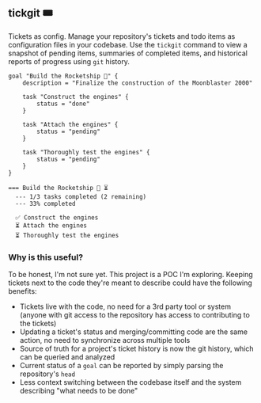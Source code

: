 ## tickgit 🎟️

Tickets as config. Manage your repository's tickets and todo items as configuration files in your codebase. Use the `tickgit` command to view a snapshot of pending items, summaries of completed items, and historical reports of progress using `git` history.


```hcl
goal "Build the Rocketship 🚀" {
    description = "Finalize the construction of the Moonblaster 2000"

    task "Construct the engines" {
        status = "done"
    }

    task "Attach the engines" {
        status = "pending"
    }

    task "Thoroughly test the engines" {
        status = "pending"
    }
}
```

```
=== Build the Rocketship 🚀 ⏳
  --- 1/3 tasks completed (2 remaining)
  --- 33% completed

  ✅ Construct the engines
  ⏳ Attach the engines
  ⏳ Thoroughly test the engines
```

### Why is this useful?

To be honest, I'm not sure yet. This project is a POC I'm exploring. Keeping tickets next to the code they're meant to describe could have the following benefits:

- Tickets live with the code, no need for a 3rd party tool or system (anyone with git access to the repository has access to contributing to the tickets)
- Updating a ticket's status and merging/committing code are the same action, no need to synchronize across multiple tools
- Source of truth for a project's ticket history is now the git history, which can be queried and analyzed
- Current status of a `goal` can be reported by simply parsing the repository's `head`
- Less context switching between the codebase itself and the system describing "what needs to be done"
